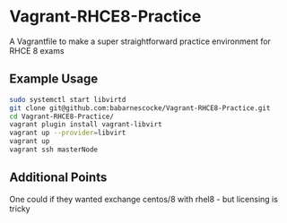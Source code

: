 # Vagrant-RHCE8-Practice

A Vagrantfile to make a super straightforward practice environment for RHCE 8 exams

## Example Usage

```bash
sudo systemctl start libvirtd
git clone git@github.com:babarnescocke/Vagrant-RHCE8-Practice.git
cd Vagrant-RHCE8-Practice/
vagrant plugin install vagrant-libvirt
vagrant up --provider=libvirt
vagrant up
vagrant ssh masterNode
```

## Additional Points

One could if they wanted exchange centos/8 with rhel8 - but licensing is tricky